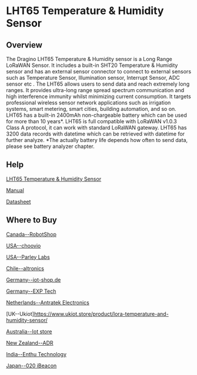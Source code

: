 # LHT65 Temperature & Humidity Sensor

## Overview
The Dragino LHT65 Temperature & Humidity sensor is a Long Range LoRaWAN Sensor. It includes
a built-in SHT20 Temperature & Humidity sensor and has an external sensor connector to
connect to external sensors such as Temperature Sensor, Illumination sensor, Interrupt Sensor,
ADC sensor etc .
The LHT65 allows users to send data and reach extremely long ranges. It provides ultra-long
range spread spectrum communication and high interference immunity whilst minimizing current
consumption. It targets professional wireless sensor network applications such as irrigation
systems, smart metering, smart cities, building automation, and so on.
LHT65 has a built-in 2400mAh non-chargeable battery which can be used for more than 10
years*.
LHT65 is full compatible with LoRaWAN v1.0.3 Class A protocol, it can work with standard
LoRaWAN gateway.
LHT65 has 3200 data records with datetime which can be retrieved with datetime for further
analyze.
*The actually battery life depends how often to send data, please see battery analyzer chapter. 

## Help
[LHT65 Temperature & Humidity Sensor](https://www.dragino.com/products/temperature-humidity-sensor/item/151-lht65.html)

[Manual](https://www.dragino.com/downloads/downloads/LHT65/UserManual/LHT65_Temperature_Humidity_Sensor_UserManual_v1.8.4.pdf)

[Datasheet](https://www.dragino.com/downloads/downloads/LHT65/Datasheet_LHT65_LoRaWAN_Temperature_Humidity_Sensor.pdf)


## Where to Buy

[Canada--RobotShop](https://www.robotshop.com/en/dragino-lht65-lorawan-temperature-humidity-sensor-915-mhz.html)

[USA--choovio](https://www.choovio.com/product/lht65-lorawan-temperature-humidity-sensor/?attribute_external-sensor=E1%3A+DS18B20+Temperature+Probe%2C+1+Meter)

[USA--Parley Labs](https://shop.parleylabs.com/collections/dragino/products/lht65-temperature-and-humidity-sensor-with-flat-temperature-probe)

[Chile--altronics](https://altronics.cl/sensor-lht65-lorawan?search=dragino)

[Germany--iot-shop.de](https://iot-shop.de/shop/product/dragino-lht65-lorawan-temperatur-und-feuchtigkeitssensor-4800?category=105&search=LHT65#attr=1956,1963,1961,1962,1959,1960,2245,2238,1955,2239,2241)

[Germany--EXP Tech](https://www.exp-tech.de/plattformen/lora/9956/dragino-lht65-lorawan-temperature-humidity-sensor)

[Netherlands--Antratek Electronics](https://www.antratek.nl/lht65-e2-lorawan-temperature-humidity-sensor)

[UK--Ukiot]https://www.ukiot.store/product/lora-temperature-and-humidity-sensor/

[Australia--Iot store](https://www.iot-store.com.au/collections/dragino/products/lht65-lorawan-temperature-humidity-sensor)

[New Zealand--ADR](https://www.adriley.co.nz/products-and-services/iot-range)

[India--Enthu Technology](https://www.enthutech.in/zh_HK/shop/product/lorawan-temperature-humidity-sensor-lht65-414)

[Japan--020 iBeacon](https://www.thethingsnetwork.org/device-repository/devices/dragino/lht65/)